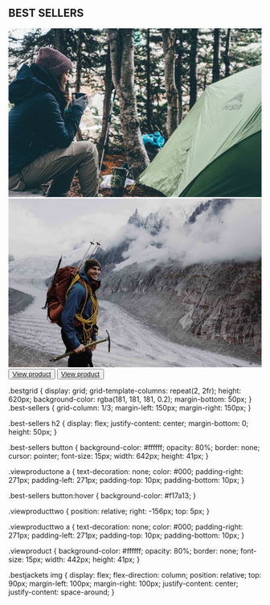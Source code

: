 <section class="bestgrid">
    <div class="best-sellers">
      <h2><strong>BEST SELLERS</strong></h2>
      <div class="bestgridone">
      <img class="women_jacket" src="images/homepage_women.jpg" />
      <img class="men_jacket" src="images/homepage_men.jpg" />
      <button class="viewproductone"><a href="women.html">View product</a></button>
      <button class="viewproducttwo"><a href="men.html">View product</a></button>
      </div>
  </section>

.bestgrid {
display: grid;
grid-template-columns: repeat(2, 2fr);
height: 620px;
background-color: rgba(181, 181, 181, 0.2);
margin-bottom: 50px;
}
.best-sellers {
grid-column: 1/3;
margin-left: 150px;
margin-right: 150px;
}

.best-sellers h2 {
display: flex;
justify-content: center;
margin-bottom: 0;
height: 50px;
}

.best-sellers button {
background-color: #ffffff;
opacity: 80%;
border: none;
cursor: pointer;
font-size: 15px;
width: 642px;
height: 41px;
}

.viewproductone a {
text-decoration: none;
color: #000;
padding-right: 271px;
padding-left: 271px;
padding-top: 10px;
padding-bottom: 10px;
}

.best-sellers button:hover {
background-color: #f17a13;
}

.viewproducttwo {
position: relative;
right: -156px;
top: 5px;
}

.viewproducttwo a {
text-decoration: none;
color: #000;
padding-right: 271px;
padding-left: 271px;
padding-top: 10px;
padding-bottom: 10px;
}

.viewproduct {
background-color: #ffffff;
opacity: 80%;
border: none;
font-size: 15px;
width: 442px;
height: 41px;
}

.bestjackets img {
display: flex;
flex-direction: column;
position: relative;
top: 90px;
margin-left: 100px;
margin-right: 100px;
justify-content: center;
justify-content: space-around;
}

